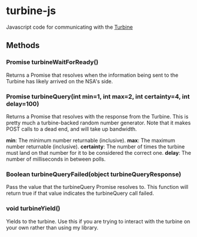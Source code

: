 # turbine-js
Javascript code for communicating with the [Turbine](https://en.wikipedia.org/wiki/TURBINE_%28US_government_project%29)

## Methods
### Promise turbineWaitForReady()
Returns a Promise that resolves when the information being sent to the Turbine has likely arrived on the NSA's side.

### Promise turbineQuery(int min=1, int max=2, int certainty=4, int delay=100)
Returns a Promise that resolves with the response from the Turbine. This is pretty much a turbine-backed random number generator. Note that it makes POST calls to a dead end, and will take up bandwidth.

**min**: The minimum number returnable (inclusive).
**max**: The maximum number returnable (inclusive).
**certainty**: The number of times the turbine must land on that number for it to be considered the correct one.
**delay**: The number of milliseconds in between polls.

### Boolean turbineQueryFailed(object turbineQueryResponse)
Pass the value that the turbineQuery Promise resolves to. This function will return true if that value indicates the turbineQuery call failed.

### void turbineYield()
Yields to the turbine. Use this if you are trying to interact with the turbine on your own rather than using my library.
